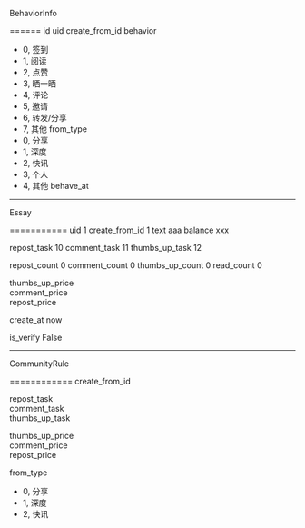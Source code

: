 BehaviorInfo

======
id
uid
create_from_id
behavior
- 0, 签到
- 1, 阅读
- 2, 点赞
- 3, 晒一晒
- 4, 评论
- 5, 邀请
- 6, 转发/分享
- 7, 其他
from_type
- 0, 分享
- 1, 深度
- 2, 快讯
- 3, 个人
- 4, 其他
behave_at

-------
Essay

===========
uid                     1
create_from_id          1
text                    aaa
balance                 xxx

repost_task             10
comment_task            11
thumbs_up_task          12

repost_count            0
comment_count           0
thumbs_up_count         0
read_count              0

thumbs_up_price      
comment_price       
repost_price  

create_at               now

is_verify               False

------

CommunityRule

============
create_from_id

repost_task            
comment_task            
thumbs_up_task          

thumbs_up_price      
comment_price       
repost_price  

from_type
- 0, 分享
- 1, 深度
- 2, 快讯
